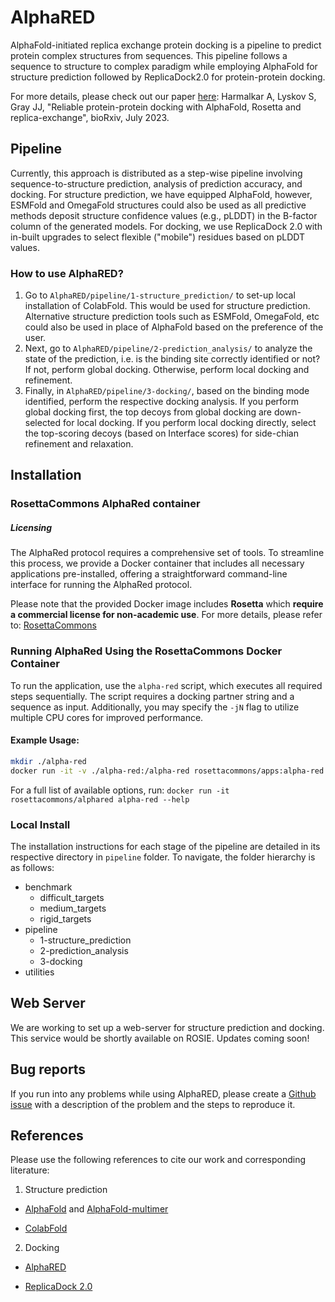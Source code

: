 # AlphaRED
AlphaFold-initiated replica exchange protein docking is a pipeline to predict protein complex structures from sequences. This pipeline follows a sequence to structure to complex paradigm while employing AlphaFold for structure prediction followed by ReplicaDock2.0 for protein-protein docking. 

For more details, please check out our paper [here](https://doi.org/10.1101/2023.07.28.551063):
Harmalkar A, Lyskov S, Gray JJ, "Reliable protein-protein docking with AlphaFold, Rosetta and replica-exchange", bioRxiv, July 2023. 

## Pipeline

Currently, this approach is distributed as a step-wise pipeline involving sequence-to-structure prediction, analysis of prediction accuracy, and docking. 
For structure prediction, we have equipped AlphaFold, however, ESMFold and OmegaFold structures could also be used as all predictive methods deposit structure confidence values (e.g., pLDDT) in the B-factor column of the generated models.
For docking, we use ReplicaDock 2.0 with in-built upgrades to select flexible ("mobile") residues based on pLDDT values.

### How to use AlphaRED?

1. Go to `AlphaRED/pipeline/1-structure_prediction/` to set-up local installation of ColabFold. This would be used for structure prediction. Alternative structure prediction tools such as ESMFold, OmegaFold, etc could also be used in place of AlphaFold based on the preference of the user.
2. Next, go to `AlphaRED/pipeline/2-prediction_analysis/` to analyze the state of the prediction, i.e. is the binding site correctly identified or not? If not, perform global docking. Otherwise, perform local docking and refinement.
3. Finally, in `AlphaRED/pipeline/3-docking/`, based on the binding mode identified, perform the respective docking analysis. If you perform global docking first, the top decoys from global docking are down-selected for local docking. If you perform local docking directly, select the top-scoring decoys (based on Interface scores) for side-chian refinement and relaxation. 


## Installation

### RosettaCommons AlphaRed container

##### Licensing
The AlphaRed protocol requires a comprehensive set of tools. To streamline this process, we provide a Docker container that includes all necessary applications pre-installed, offering a straightforward command-line interface for running the AlphaRed protocol.

Please note that the provided Docker image includes **Rosetta** which **require a commercial license for non-academic use**. For more details, please refer to: [RosettaCommons](https://github.com/RosettaCommons/rosetta)

### Running AlphaRed Using the RosettaCommons Docker Container

To run the application, use the `alpha-red` script, which executes all required steps sequentially. The script requires a docking partner string and a sequence as input. Additionally, you may specify the `-jN` flag to utilize multiple CPU cores for improved performance.

#### Example Usage:
```sh
mkdir ./alpha-red
docker run -it -v ./alpha-red:/alpha-red rosettacommons/apps:alpha-red alpha-red -j32 A_B AACD:BBCCC
```

For a full list of available options, run: `docker run -it rosettacommons/alphared alpha-red --help`

### Local Install

The installation instructions for each stage of the pipeline are detailed in its respective directory in `pipeline` folder. 
To navigate, the folder hierarchy is as follows:

* benchmark
    * difficult_targets
    * medium_targets
    * rigid_targets
* pipeline
    * 1-structure_prediction
    * 2-prediction_analysis
    * 3-docking
* utilities


## Web Server

We are working to set up a web-server for structure prediction and docking. This service would be shortly available on ROSIE. Updates coming soon!

## Bug reports

If you run into any problems while using AlphaRED, please create a [Github issue](https://github.com/Graylab/AlphaRED/issues) with a description of the problem and the steps to reproduce it.

## References

Please use the following references to cite our work and corresponding literature:

1. Structure prediction

* [AlphaFold](https://github.com/Graylab/AlphaRED/issues) and [AlphaFold-multimer](https://www.biorxiv.org/content/10.1101/2021.10.04.463034v1)

* [ColabFold](https://www.nature.com/articles/s41592-022-01488-1)

2. Docking

* [AlphaRED](https://doi.org/10.1101/2023.07.28.551063)

* [ReplicaDock 2.0](https://doi.org/10.1371/journal.pcbi.1010124)
